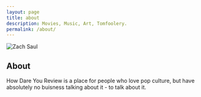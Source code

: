 ```yaml
---
layout: page
title: about
description: Movies, Music, Art, Tomfoolery. 
permalink: /about/
---
```


<img itemprop="image" class="img-rounded" src="http://res.cloudinary.com/dm7h7e8xj/image/upload/c_fill,h_200,w_200/v1504971955/neo_ruqszk.jpg" alt="Zach Saul">

## About

How Dare You Review is a place for people who love pop culture, but have absolutely no buisness talking about it - to talk about it.
